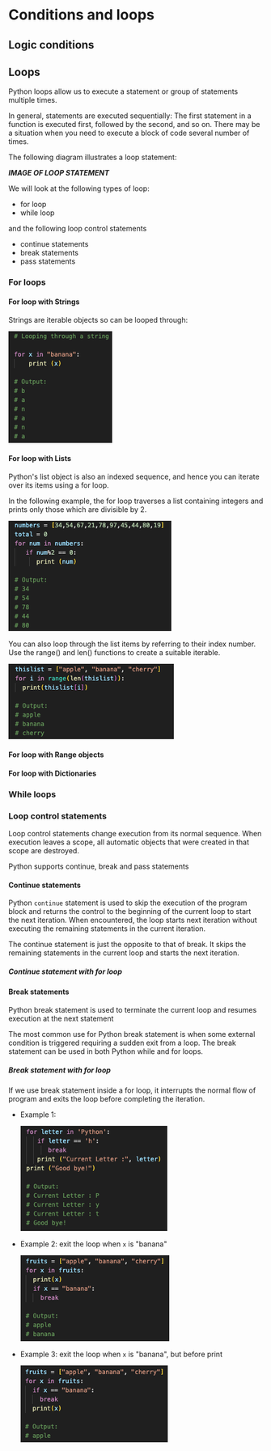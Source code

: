 # Conditions and loops

## Logic conditions

## Loops

Python loops allow us to execute a statement or group of statements multiple times.

In general, statements are executed sequentially: The first statement in a function is executed first, followed by the second, and so on. There may be a situation when you need to execute a block of code several number of times.

The following diagram illustrates a loop statement:

***IMAGE OF LOOP STATEMENT***

We will look at the following types of loop:
* for loop
* while loop

and the following loop control statements
* continue statements
* break statements
* pass statements

### For loops

#### For loop with Strings

Strings are iterable objects so can be looped through:

![looping through string example](images/for_loop_through_string_example.png)

#### For loop with Lists

Python's list object is also an indexed sequence, and hence you can iterate over its items using a for loop.

In the following example, the for loop traverses a list containing integers and prints only those which are divisible by 2.

![for loop list example 1](images/for_loop_through_list_example_1.png)

You can also loop through the list items by referring to their index number. Use the range() and len() functions to create a suitable iterable.

![for loop list example 1](images/for_loop_through_list_example_2.png)

#### For loop with Range objects

#### For loop with Dictionaries

### While loops

### Loop control statements

Loop control statements change execution from its normal sequence. When execution leaves a scope, all automatic objects that were created in that scope are destroyed.

Python supports continue, break and pass statements

#### Continue statements

Python ```continue``` statement is used to skip the execution of the program block and returns the control to the beginning of the current loop to start the next iteration. When encountered, the loop starts next iteration without executing the remaining statements in the current iteration.

The continue statement is just the opposite to that of break. It skips the remaining statements in the current loop and starts the next iteration.

##### Continue statement with for loop



#### Break statements

Python break statement is used to terminate the current loop and resumes execution at the next statement

The most common use for Python break statement is when some external condition is triggered requiring a sudden exit from a loop. The break statement can be used in both Python while and for loops.

##### Break statement with for loop

If we use break statement inside a for loop, it interrupts the normal flow of program and exits the loop before completing the iteration.

* Example 1:

    ![for loop break example 1](images/for_loop_break_example_1.png)

* Example 2: exit the loop when ```x``` is "banana"

    ![for loop break example 2](images/for_loop_break_example_2.png)

* Example 3: exit the loop when ```x``` is "banana", but before print

    ![for loop break example 3](images/for_loop_break_example_3.png)